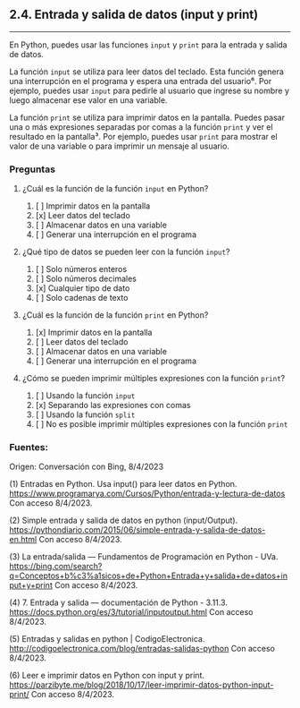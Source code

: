 ## 2.4. Entrada y salida de datos (input y print)
---
En Python, puedes usar las funciones `input` y `print` para la entrada y salida de datos.

La función `input` se utiliza para leer datos del teclado. Esta función genera una interrupción en el programa y espera una entrada del usuario⁶. Por ejemplo, puedes usar `input` para pedirle al usuario que ingrese su nombre y luego almacenar ese valor en una variable.

La función `print` se utiliza para imprimir datos en la pantalla. Puedes pasar una o más expresiones separadas por comas a la función `print` y ver el resultado en la pantalla³. Por ejemplo, puedes usar `print` para mostrar el valor de una variable o para imprimir un mensaje al usuario.

### Preguntas

1. ¿Cuál es la función de la función `input` en Python?
   1. [ ] Imprimir datos en la pantalla
   2. [x] Leer datos del teclado
   3. [ ] Almacenar datos en una variable
   4. [ ] Generar una interrupción en el programa
   
2. ¿Qué tipo de datos se pueden leer con la función `input`?
   1. [ ] Solo números enteros
   2. [ ] Solo números decimales
   3. [x] Cualquier tipo de dato
   4. [ ] Solo cadenas de texto
   
3. ¿Cuál es la función de la función `print` en Python?
   1. [x] Imprimir datos en la pantalla
   2. [ ] Leer datos del teclado
   3. [ ] Almacenar datos en una variable
   4. [ ] Generar una interrupción en el programa
   
4. ¿Cómo se pueden imprimir múltiples expresiones con la función `print`?
   1. [ ] Usando la función `input`
   2. [x] Separando las expresiones con comas
   3. [ ] Usando la función `split`
   4. [ ] No es posible imprimir múltiples expresiones con la función `print`

### Fuentes:

Origen: Conversación con Bing, 8/4/2023

(1) Entradas en Python. Usa input() para leer datos en Python. https://www.programarya.com/Cursos/Python/entrada-y-lectura-de-datos Con acceso 8/4/2023.

(2) Simple entrada y salida de datos en python (input/Output). https://pythondiario.com/2015/06/simple-entrada-y-salida-de-datos-en.html Con acceso 8/4/2023.

(3) La entrada/salida — Fundamentos de Programación en Python - UVa. https://bing.com/search?q=Conceptos+b%c3%a1sicos+de+Python+Entrada+y+salida+de+datos+input+y+print Con acceso 8/4/2023.

(4) 7. Entrada y salida — documentación de Python - 3.11.3. https://docs.python.org/es/3/tutorial/inputoutput.html Con acceso 8/4/2023.

(5) Entradas y salidas en python | CodigoElectronica. http://codigoelectronica.com/blog/entradas-salidas-python Con acceso 8/4/2023.

(6) Leer e imprimir datos en Python con input y print. https://parzibyte.me/blog/2018/10/17/leer-imprimir-datos-python-input-print/ Con acceso 8/4/2023.